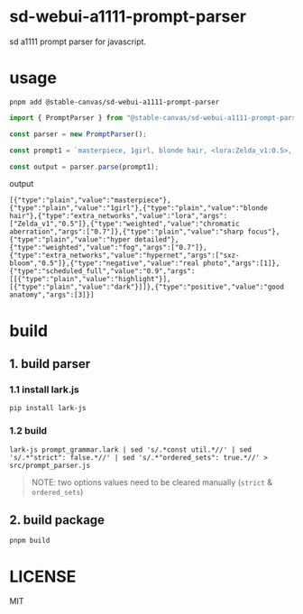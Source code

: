 # sd-webui-a1111-prompt-parser
sd a1111 prompt parser for javascript.

# usage

```
pnpm add @stable-canvas/sd-webui-a1111-prompt-parser
```


```ts
import { PromptParser } from "@stable-canvas/sd-webui-a1111-prompt-parser";

const parser = new PromptParser();

const prompt1 = `masterpiece, 1girl, blonde hair, <lora:Zelda_v1:0.5>, (chromatic aberration:0.7), sharp focus, hyper detailed, (fog:0.7), <hypernet:sxz-bloom:0.5>, [real photo], [highlight:dark:0.9], (((good anatomy)))`;

const output = parser.parse(prompt1);
```

output
```
[{"type":"plain","value":"masterpiece"},{"type":"plain","value":"1girl"},{"type":"plain","value":"blonde hair"},{"type":"extra_networks","value":"lora","args":["Zelda_v1","0.5"]},{"type":"weighted","value":"chromatic aberration","args":["0.7"]},{"type":"plain","value":"sharp focus"},{"type":"plain","value":"hyper detailed"},{"type":"weighted","value":"fog","args":["0.7"]},{"type":"extra_networks","value":"hypernet","args":["sxz-bloom","0.5"]},{"type":"negative","value":"real photo","args":[1]},{"type":"scheduled_full","value":"0.9","args":[[{"type":"plain","value":"highlight"}],[{"type":"plain","value":"dark"}]]},{"type":"positive","value":"good anatomy","args":[3]}]
```

# build

## 1. build parser

### 1.1 install lark.js
```
pip install lark-js
```

### 1.2 build
```
lark-js prompt_grammar.lark | sed 's/.*const util.*//' | sed 's/.*"strict": false.*//' | sed 's/.*"ordered_sets": true.*//' > src/prompt_parser.js
```

> NOTE: two options values need to be cleared manually (`strict` & `ordered_sets`)

## 2. build package
```
pnpm build
```

# LICENSE
MIT

